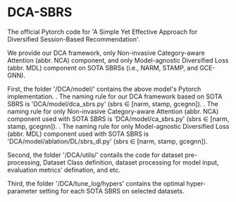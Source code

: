 # DCA-SBRS

The official Pytorch code for 'A Simple Yet Effective Approach for Diversified Session-Based Recommendation'.

We provide our DCA framework, only Non-invasive Category-aware Attention (abbr. NCA) component, and only Model-agnostic Diversified Loss (abbr. MDL) component on SOTA SBRSs (i.e., NARM, STAMP, and GCE-GNN).

First, the folder '/DCA/model/' contains the above model's Pytorch implementation. 
. The naming rule for our DCA framework based on SOTA SBRS is 'DCA/model/dca_sbrs.py' (sbrs $\in$ [narm, stamp, gcegnn]). 
. The naming rule for only Non-invasive Category-aware Attention (abbr. NCA) component used with SOTA SBRS is 'DCA/model/ca_sbrs.py' (sbrs $\in$ [narm, stamp, gcegnn]). 
. The naming rule for only Model-agnostic Diversified Loss (abbr. MDL) component used with SOTA SBRS is 'DCA/model/ablation/DL/sbrs_dl.py' (sbrs $\in$ [narm, stamp, gcegnn]). 

Second, the folder '/DCA/utils/' contails the code for dataset pre-processing, Dataset Class definition, dataset processing for model input,  evaluation metrics' defination, and etc. 

Third, the folder '/DCA/tune_log/hypers' contains the optimal hyper-parameter setting for each SOTA SBRS on selected datasets.

